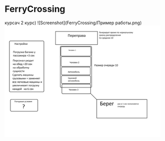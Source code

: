 ﻿# FerryCrossing
 курсач 2 курс)
 ![Screenshot](FerryCrossing/Пример работы.png)
 ![Screenshot](FerryCrossing/схема.jpg)

